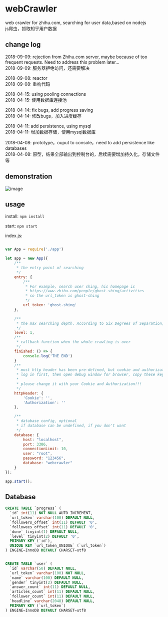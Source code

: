 # webCrawler
web crawler for zhihu.com, searching for user data,based on nodejs   
js爬虫，抓取知乎用户数据


## change log

2018-09-09: rejection from Zhihu.com server, maybe because of too frequent requests. Need to address this problem later...  
2018-09-09: 服务器拒绝访问，还需要解决

2018-09-08: reactor  
2018-09-08: 重构代码

2018-04-15: using pooling connections  
2018-04-15: 使用数据库连接池

2018-04-14: fix bugs, add progress saving  
2018-04-14: 修改bugs，加入进度缓存

2018-04-11: add persistence, using mysql  
2018-04-11: 增加数据存储，使用mysql数据库

2018-04-08: prototype，ouput to console，need to add persistence like databases  
2018-04-08: 原型，结果全部输出到控制台的，后续需要增加持久化，存储文件等


## demonstration

  ![image](https://github.com/Steven6977/image-hosting/blob/master/2.gif)

## usage

install:
`npm install`

start:
`npm start`


index.js:
```javascript

var App = require('./app')

let app = new App({
    /**
     * the entry point of searching
     */
    entry: {
        /**
         * For example, search user shing, his homepage is 
         * https://www.zhihu.com/people/ghost-shing/activities
         * so the url_token is ghost-shing
         */
        url_token: 'ghost-shing'
    },

    /**
     * the max searching depth. According to Six Degrees of Separation, 6 is enough.
     */
    level: 1,
    /**
     * callback function when the whole crawling is over
     */
    finished: () => {
        console.log('THE END')
    }
    /**
     * most http header has been pre-defined, but cookie and authorization need to be filled,
     * log in first, then open debug window for browser, copy these keys.
     * 
     * please change it with your Cookie and Authorization!!!
     */
    httpHeader: {
        'Cookie': '',
        'Authorization': ''
    },

    /**
     * database config, optional
     * if database can be undefined, if you don't want
     */
    database: {
        host: "localhost",
        port: 3306,
        connectionLimit: 10,
        user: "root",
        password: "123456",
        database: "webcrawler"
    }
});

app.start();


```

## Database

```sql
CREATE TABLE `progress` (
  `id` int(11) NOT NULL AUTO_INCREMENT,
  `url_token` varchar(100) DEFAULT NULL,
  `followers_offset` int(11) DEFAULT '0',
  `followees_offset` int(11) DEFAULT '0',
  `done` tinyint(1) DEFAULT NULL,
  `level` tinyint(2) DEFAULT '0',
  PRIMARY KEY (`id`),
  UNIQUE KEY `url_token_UNIQUE` (`url_token`)
) ENGINE=InnoDB DEFAULT CHARSET=utf8


CREATE TABLE `user` (
  `id` varchar(50) DEFAULT NULL,
  `url_token` varchar(100) NOT NULL,
  `name` varchar(100) DEFAULT NULL,
  `gender` tinyint(2) DEFAULT NULL,
  `answer_count` int(11) DEFAULT NULL,
  `articles_count` int(11) DEFAULT NULL,
  `follower_count` int(11) DEFAULT NULL,
  `headline` varchar(2048) DEFAULT NULL,
  PRIMARY KEY (`url_token`)
) ENGINE=InnoDB DEFAULT CHARSET=utf8

```